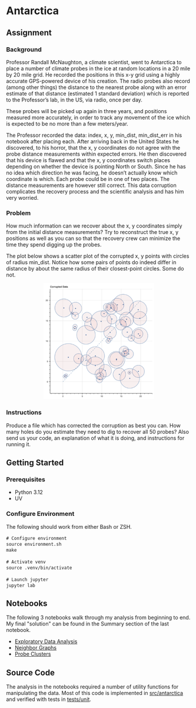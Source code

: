 # Antarctica

## Assignment

### Background

Professor Randall McNaughton, a climate scientist, went to Antarctica to place a number of
climate probes in the ice at random locations in a 20 mile by 20 mile grid. He recorded the
positions in this x-y grid using a highly accurate GPS-powered device of his creation. The radio
probes also record (among other things) the distance to the nearest probe along with an error
estimate of that distance (estimated 1 standard deviation) which is reported to the Professor’s
lab, in the US, via radio, once per day.

These probes will be picked up again in three years, and positions measured more accurately,
in order to track any movement of the ice which is expected to be no more than a few
meters/year.

The Professor recorded the data: index, x, y, min_dist, min_dist_err in his notebook after placing
each. After arriving back in the United States he discovered, to his horror, that the x, y
coordinates do not agree with the probe distance measurements within expected errors. He
then discovered that his device is flawed and that the x, y coordinates switch places depending
on whether the device is pointing North or South. Since he has no idea which direction he was
facing, he doesn’t actually know which coordinate is which. Each probe could be in one of two
places. The distance measurements are however still correct. This data corruption complicates
the recovery process and the scientific analysis and has him very worried.

### Problem

How much information can we recover about the x, y coordinates simply from the initial distance
measurements? Try to reconstruct the true x, y positions as well as you can so that the recovery
crew can minimize the time they spend digging up the probes.

The plot below shows a scatter plot of the corrupted x, y points with circles of radius min_dist.
Notice how some pairs of points do indeed differ in distance by about the same radius of their
closest-point circles. Some do not.

<center><img src="docs/probes.png" width="300"></center>

### Instructions

Produce a file which has corrected the corruption as best you can. How many holes do you
estimate they need to dig to recover all 50 probes? Also send us your code, an explanation of
what it is doing, and instructions for running it.

## Getting Started

### Prerequisites

* Python 3.12
* UV

### Configure Environment

The following should work from either Bash or ZSH.

```shell
# Configure environment
source environment.sh
make

# Activate venv
source .venv/bin/activate

# Launch jupyter
jupyter lab
```

## Notebooks

The following 3 notebooks walk through my analysis from beginning to end. My final "solution" can be found in the
Summary section of the last notebook.

* [Exploratory Data Analysis](notebooks/01-eda.ipynb)
* [Neighbor Graphs](notebooks/02-neighbor-graphs.ipynb)
* [Probe Clusters](notebooks/03-probe-clusters.ipynb)

## Source Code

The analysis in the notebooks required a number of utility functions for manipulating the data. Most of this code
is implemented in [src/antarctica](src/antarctica) and verified with tests in [tests/unit](tests/unit).